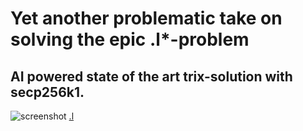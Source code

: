 # Yet another problematic take on solving the epic .l*-problem 
## AI powered state of the art trix-solution with secp256k1.

![screenshot](https://user-images.githubusercontent.com/114263485/193188340-8f5b1cc6-9fec-4bdb-89ca-2677b92c1fd2.jpg)
[.l](https://user-images.githubusercontent.com/114263485/193188361-34800b5b-0195-477f-842e-4b5ddb837710.jpg)
